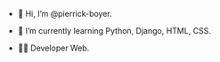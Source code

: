 - 👋 Hi, I’m @pierrick-boyer.
- 🌱 I’m currently learning Python, Django, HTML, CSS.

- 👨‍💻 Developer Web.
